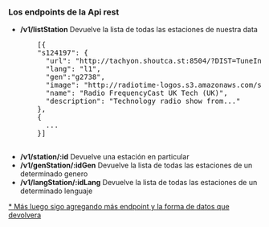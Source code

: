 <h3>Los endpoints de la Api rest</h3>
<ul>
<li>
  <strong>/v1/listStation</strong>
Devuelve la lista de todas las estaciones de nuestra data
  <div>
    <pre>
    [{
    "s124197": {
      "url": "http://tachyon.shoutca.st:8504/?DIST=TuneIn&TGT=TuneIn&maxServers=2&partnertok=eyJhbGciOiJIUzI1NiIsImtpZCI6InR1bmVpbiIsInR5cCI6IkpXVCJ9.eyJ0cnVzdGVkX3BhcnRuZXIiOnRydWUsImlhdCI6MTYzNjQ2OTgyMywiaXNzIjoidGlzcnYifQ.YTzearHMoF7eayBr0BAjaJZLjT5vc1G5LijJcTOdkAI", 
      "lang": "l1", 
      "gen":"g2738",
      "image": "http://radiotime-logos.s3.amazonaws.com/s124197q.png", 
      "name": "Radio FrequencyCast UK Tech (UK)", 
      "description": "Technology radio show from..."
    },
    {
      ...
    }]
    </pre>
  </div>
</li>
<li>
  <strong>/v1/station/:id</strong>
Devuelve una estación en particular
</li>
<li>
  <strong>/v1/genStation/:idGen</strong>
Devuelve la lista de todas las estaciones de un determinado genero
</li>
<li>
  <strong>/v1/langStation/:idLang</strong>
Devuelve la lista de todas las estaciones de un determinado lenguaje
</li>
</ul>

<u>* Más luego sigo agregando más endpoint y la forma de datos que devolvera</u>
